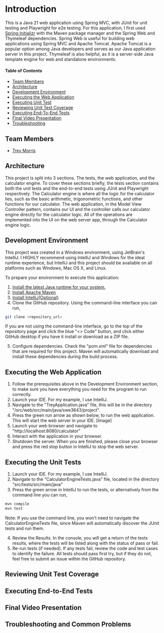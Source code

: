 # Introduction
This is a Java 21 web application using Spring MVC, with JUnit for unit testing and Playwright for e2e testing. For this application, I first used [Spring Initializr](https://start.spring.io/) with the Maven package manager and the Spring Web and Thymeleaf dependencies. Spring Web is useful for building web applications using Spring MVC and Apache Tomcat. Apache Tomcat is a popular option among Java developers and serves as our Java application server in this project. Thymeleaf is also helpful, as it is a server-side Java template engine for web and standalone environments.


#### Table of Contents
- [Team Members](#team-members)
- [Architecture](#architecture)
- [Development Environment](#development-environment)
- [Executing the Web Application](#executing-the-web-application)
- [Executing Unit Test](#executing-the-unit-tests)
- [Reviewing Unit Test Coverage](#reviewing-unit-test-coverage)
- [Executing End-To-End Tests](#executing-end-to-end-tests)
- [Final Video Presentation](#final-video-presentation)
- [Troubleshooting](#troubleshooting-and-common-problems)


## Team Members
- [Trey Morris](https://github.com/TreyBMorris)

## Architecture
This project is split into 3 sections. The tests, the web application, and the calculator engine. To cover these sections briefly, the tests section contains both the unit tests and the end-to-end tests using JUnit and Playwright respectively. The Calculator engine is where all the logic for the calculator lies, such as the basic arithmetic, trigonometric functions, and other functions for our calculator. The web application, in the Model View Controller pattern, contains our UI and the controller calls our calculator engine directly for the calculator logic. All of the operations are implemented into the UI on the web server app, through the Calculator engine logic. 

## Development Environment
This project was created in a Windows environment, using JetBrain's IntelliJ. I HIGHLY recommend using IntelliJ and Windows for the ideal runtime experience, but IntelliJ and this project should be available on all platforms such as Windows, Mac OS X, and Linux.

To prepare your environment to execute this application:
1. [Install the latest Java runtime for your system.](https://www.java.com/en/download/manual.jsp)
2. [Install Apache Maven](https://maven.apache.org/install.html)
3. [Install IntelliJ(Optional)](https://www.jetbrains.com/idea/?var=1)
4. Clone the GitHub repository. Using the command-line interface you can run,
```bash
git clone <repository_url>
```
If you are not using the command-line interface, go to the top of the repository page and click the blue "<> Code" button, and click either GitHub desktop if you have it install or download as a ZIP file.

5. Configure dependencies. Check the "pom.xml" file for dependencies that are required for this project. Maven will automatically download and install these dependencies during the build process. 

## Executing the Web Application
1. Follow the prerequisites above in the Development Environment section, to make sure you have everything you need for the program to run correctly.
2. Launch your IDE. For my example, I use IntelliJ.
3. Navigate to the "TreyApplication.java" file, this will be in the directory "/src/web/src/main/java/swe3643/project". 
4. Press the green run arrow as shown below, to run the web application. This will start the web server in your IDE.
[Image]
5. Launch your web browser and navigate to "http://localhost:8080/calculator"
6. Interact with the application in your browser.
7. Shutdown the server. When you are finished, please close your browser and press the red stop button in IntelliJ to stop the web server.
## Executing the Unit Tests
1. Launch your IDE. For my example, I use IntelliJ.
2. Navigate to the "CalculatorEngineTests.java" file, located in the directory "src/tests/src/main/java"
3. Press the green arrow in IntelliJ to run the tests, or alternatively from the command line you can run,
```bash
mvn compile
mvn test
```
Note: If you use the command line, you won't need to navigate the CalculatorEngineTests file, since Maven will automatically discover the JUnit tests and run them.

4. Review the Results. In the console, you will get a return of the tests results, where the tests will be listed along with the status of pass or fail.
5. Re-run tests (if needed). If any tests fail, review the code and test cases to identify the failure. All tests should pass first try, but if they do not, feel free to submit an issue within the GitHub repository.
## Reviewing Unit Test Coverage

## Executing End-to-End Tests

## Final Video Presentation

## Troubleshooting and Common Problems